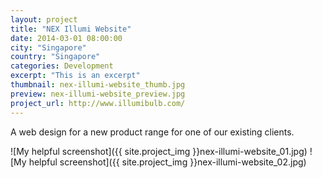 ```yaml
---
layout: project
title: "NEX Illumi Website"
date: 2014-03-01 08:00:00
city: "Singapore"
country: "Singapore"
categories: Development
excerpt: "This is an excerpt"
thumbnail: nex-illumi-website_thumb.jpg
preview: nex-illumi-website_preview.jpg
project_url: http://www.illumibulb.com/
---
```


A web design for a new product range for one of our existing clients.

![My helpful screenshot]({{ site.project_img }}nex-illumi-website_01.jpg)
![My helpful screenshot]({{ site.project_img }}nex-illumi-website_02.jpg)
